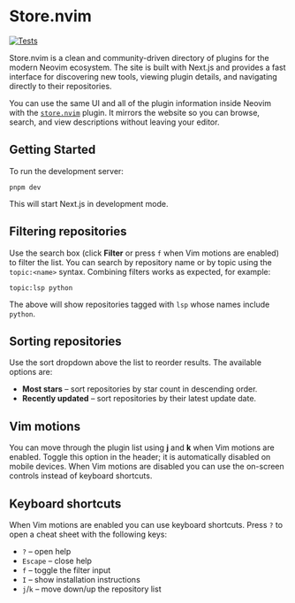 # Store.nvim

[![Tests](https://github.com/ragnarok22/nvim.store/actions/workflows/tests.yml/badge.svg)](https://github.com/ragnarok22/nvim.store/actions/workflows/tests.yml)

Store.nvim is a clean and community-driven directory of plugins for the modern Neovim ecosystem. The site is built with Next.js and provides a fast interface for discovering new tools, viewing plugin details, and navigating directly to their repositories.

You can use the same UI and all of the plugin information inside Neovim with the [`store.nvim`](https://github.com/alex-popov-tech/store.nvim) plugin. It mirrors the website so you can browse, search, and view descriptions without leaving your editor.

## Getting Started

To run the development server:

```shell
pnpm dev
```

This will start Next.js in development mode.

## Filtering repositories

Use the search box (click **Filter** or press `f` when Vim motions are enabled)
to filter the list. You can search by repository name or by topic using the
`topic:<name>` syntax. Combining filters works as expected, for example:

```shell
topic:lsp python
```

The above will show repositories tagged with `lsp` whose names include
`python`.

## Sorting repositories

Use the sort dropdown above the list to reorder results. The available options
are:

- **Most stars** – sort repositories by star count in descending order.
- **Recently updated** – sort repositories by their latest update date.

## Vim motions

You can move through the plugin list using **j** and **k** when Vim motions are
enabled. Toggle this option in the header; it is automatically disabled on
mobile devices. When Vim motions are disabled you can use the on-screen
controls instead of keyboard shortcuts.

## Keyboard shortcuts

When Vim motions are enabled you can use keyboard shortcuts. Press `?` to open a
cheat sheet with the following keys:

- `?` – open help
- `Escape` – close help
- `f` – toggle the filter input
- `I` – show installation instructions
- `j`/`k` – move down/up the repository list

